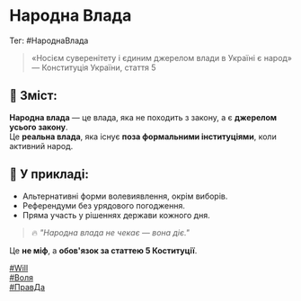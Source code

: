 # Народна Влада

Тег: #НароднаВлада

> «Носієм суверенітету і єдиним джерелом влади в Україні є народ»  
> — Конституція України, стаття 5

## 💬 Зміст:
**Народна влада** — це влада, яка не походить з закону, а є **джерелом усього закону**.  
Це **реальна влада**, яка існує **поза формальними інституціями**, коли активний народ.

## 🌱 У прикладі:
- Альтернативні форми волевиявлення, окрім виборів.
- Референдуми без урядового погодження.
- Пряма участь у рішеннях держави кожного дня.

> 🔥 *"Народна влада не чекає — вона діє."*

Це **не міф**, а **обов'язок за статтею 5 Коституції**.

[#Will](/dictionary/Wi/Will.md)  
[#Воля](/dictionary/Во/Воля.md)  
[#ПравДа](/dictionary/Пр/Правда.md)